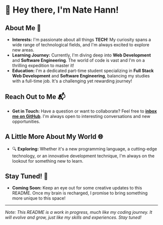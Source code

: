 # 👋 Hey there, I'm Nate Hann!

## About Me 🚀

- **Interests:** I'm passionate about all things **TECH**! My curiosity spans a wide range of technological fields, and I'm always excited to explore new areas.
- **Learning Journey:** Currently, I'm diving deep into **Web Development** and **Software Engineering**. The world of code is vast and I'm on a thrilling expedition to master it!
- **Education:** I'm a dedicated part-time student specializing in **Full Stack Web Development** and **Software Engineering**, balancing my studies with a full-time job. It's a challenging yet rewarding journey!

## Reach Out to Me 📬

- **Get in Touch:** Have a question or want to collaborate? Feel free to **[inbox me on GitHub](https://github.com/NateHann)**. I'm always open to interesting conversations and new opportunities.

## A Little More About My World 🌐

- 🔍 **Exploring:** Whether it's a new programming language, a cutting-edge technology, or an innovative development technique, I'm always on the lookout for something new to learn.

## Stay Tuned! 📌

- **Coming Soon:** Keep an eye out for some creative updates to this README. Once my brain is recharged, I promise to bring something more unique to this space!

---

*Note: This README is a work in progress, much like my coding journey. It will evolve and grow, just like my skills and experiences. Stay tuned!*
